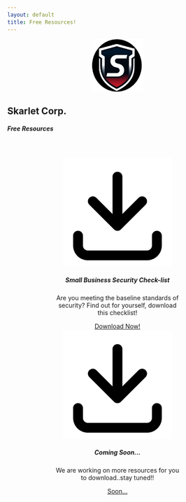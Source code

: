 ```yaml
---
layout: default
title: Free Resources!
---
```


<center>

<div class="jumbotron jumbotron-fluid">
  <div class="container">
  	<div class="media">
	<img class="mr-3" src="/img/SkarletLogoLGR.png" width="120" height="120" alt="Generic placeholder image">
	<div class="media-body" style="text-align: left;">
	<h2 class="mt-0">Skarlet Corp.</h2>
    <h5 class="mt-0">Free Resources</h5>		
	</div>
	</div>
 </div>
 <br><br>


<div class="container">
  <div class="row justify-content-center">
    <div class="col-md-6">
<div class="card-group">
<div class="card" style="width: 18rem;">
<img class="card-img-top" src="/img/Download Icon.png"  width="250" height="250" alt="Card image cap">
  <div class="card-body">
    <h5 class="card-title">Small Business Security Check-list</h5>
    <p class="card-text">Are you meeting the baseline standards of security? Find out for yourself, download this checklist!</p>
    <a href="/img/Small Business Security check list Infographic.pdf" class="btn btn-primary">Download Now!</a>
  </div>
</div>
<div class="card" style="width: 18rem;">
<img class="card-img-top" src="/img/Download Icon.png" width="250" height="250" alt="Card image cap">
  <div class="card-body">
    <h5 class="card-title">Coming Soon...</h5>
    <p class="card-text">We are working on more resources for you to download..stay tuned!!</p>
    <a href="" class="btn btn-primary">Soon...</a>
  </div>
</div>
</div>
</div>
</div>
</div>
</div>

</center>
